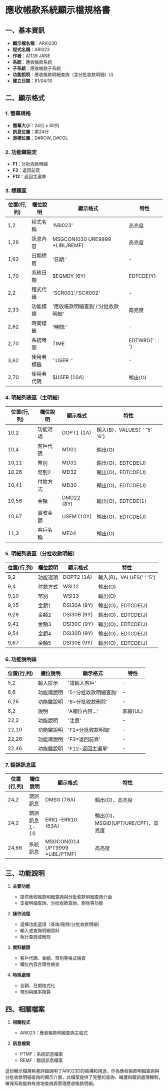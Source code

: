 # 應收帳款系統顯示檔規格書

## 一、基本資訊
- **顯示檔名稱**：ARI023D
- **程式名稱**：ARI023
- **作者**：A1139 JANE
- **系統**：應收帳款系統
- **子系統**：應收帳款子系統
- **功能說明**：應收帳款明細查詢（含分批收款明細）(I)
- **建立日期**：81/04/10

## 二、顯示格式

### 1. 螢幕規格
- **螢幕大小**：24行 x 80列
- **訊息位置**：第24行
- **游標位置**：D#ROW, D#COL

### 2. 功能鍵設定
- **F1**：分批收款明細
- **F3**：返回前頁
- **F12**：返回主選單

### 3. 標題區
| 位置(行,列) | 欄位說明 | 顯示格式 | 特性 |
|------------|---------|---------|------|
| 1,2 | 程式名稱 | 'ARI023' | 高亮度 |
| 1,26 | 訊息內容 | MSGCON(030 URE9999 *LIBL/REMF) | 高亮度 |
| 1,62 | 日期標籤 | '日期:' | - |
| 1,70 | 系統日期 | $EGMDY (6Y) | EDTCDE(Y) |
| 2,2 | 程式代碼 | 'SCR001'/'SCR002' | - |
| 2,33 | 功能標題 | '應收帳款明細查詢'/'分批收款明細' | 高亮度 |
| 2,62 | 時間標籤 | '時間:' | - |
| 2,70 | 系統時間 | TIME | EDTWRD('  :  :  ') |
| 3,62 | 使用者標籤 | ' USER :' | - |
| 3,70 | 使用者代碼 | $USER (10A) | 輸出(O) |

### 4. 明細列表區（主明細）
| 位置(行,列) | 欄位說明 | 顯示格式 | 特性 |
|------------|---------|---------|------|
| 10,2 | 功能選項 | DOPT1 (1A) | 輸入(B)，VALUES(' ' '5' '6') |
| 10,4 | 客戶代碼 | MD01 | 輸出(O) |
| 10,11 | 幣別 | MD31 | 輸出(O)，EDTCDE(J) |
| 10,26 | 幣別2 | MD32 | 輸出(O)，EDTCDE(J) |
| 10,41 | 付款方式 | MD30 | 輸出(O)，EDTCDE(J) |
| 10,56 | 金額 | DMD22 (8Y) | 輸出(O)，EDTCDE(1) |
| 10,67 | 實收金額 | USEM (10Y) | 輸出(O)，EDTCDE(J) |
| 11,3 | 客戶名稱 | ME04 | 輸出(O) |

### 5. 明細列表區（分批收款明細）
| 位置(行,列) | 欄位說明 | 顯示格式 | 特性 |
|------------|---------|---------|------|
| 9,2 | 功能選項 | DOPT2 (1A) | 輸入(B)，VALUES(' ' '5') |
| 9,4 | 付款方式 | WSI12 | 輸出(O) |
| 9,10 | 幣別 | WSI13 | 輸出(O) |
| 9,15 | 金額1 | DSI30A (9Y) | 輸出(O)，EDTCDE(J) |
| 9,28 | 金額2 | DSI30B (9Y) | 輸出(O)，EDTCDE(J) |
| 9,41 | 金額3 | DSI30C (9Y) | 輸出(O)，EDTCDE(J) |
| 9,54 | 金額4 | DSI30D (9Y) | 輸出(O)，EDTCDE(J) |
| 9,67 | 金額5 | DSI30E (9Y) | 輸出(O)，EDTCDE(J) |

### 6. 功能說明區
| 位置(行,列) | 欄位說明 | 顯示格式 | 特性 |
|------------|---------|---------|------|
| 5,2 | 輸入提示 | '請輸入客戶' | - |
| 6,6 | 功能鍵說明 | '5=分批收款明細查詢' | - |
| 6,26 | 功能鍵說明 | '6=分批收款刪除' | - |
| 8,2 | 說明 | 'A欄位內容...' | 底線(UL) |
| 22,2 | 功能說明 | '注意' | - |
| 22,10 | 功能鍵說明 | 'F1=分批收款明細' | - |
| 22,26 | 功能鍵說明 | 'F3=返回前頁' | - |
| 22,46 | 功能鍵說明 | 'F12=返回主選單' | - |

### 7. 錯誤訊息區
| 位置(行,列) | 欄位說明 | 顯示格式 | 特性 |
|------------|---------|---------|------|
| 24,2 | 錯誤訊息 | DMSG (78A) | 輸出(O)，高亮度 |
| 24,2 | 錯誤訊息1-10 | ERR1-ERR10 (63A) | 輸出(O)，MSGID(UPT/URE/CPF)，高亮度 |
| 24,66 | 系統訊息 | MSGCON(014 UPT9999 *LIBL/PTMF) | 高亮度 |

## 三、功能說明

1. **主要功能**
   - 提供應收帳款明細查詢與分批收款明細查詢介面
   - 支援明細查詢、分批收款查詢、刪除等功能

2. **操作流程**
   - 選擇功能選項（查詢/刪除/分批收款明細）
   - 輸入或查詢明細資料
   - 執行查詢或刪除

3. **資料驗證**
   - 客戶代碼、金額、幣別等格式檢查
   - 欄位內容合理性檢查

4. **特殊處理**
   - 金額、日期格式化
   - 幣別與匯率換算

## 四、相關檔案

1. **相關程式**
   - ARI023：應收帳款明細查詢主程式

2. **訊息檔案**
   - PTMF：系統訊息檔案
   - REMF：錯誤訊息檔案

這份顯示檔規格書詳細說明了ARI023D的結構和用途。作為應收帳款明細查詢與分批收款明細查詢的顯示介面，此檔案提供了完整的查詢、維護與錯誤處理機制，確保系統能夠有效地查詢與管理應收帳款明細。 